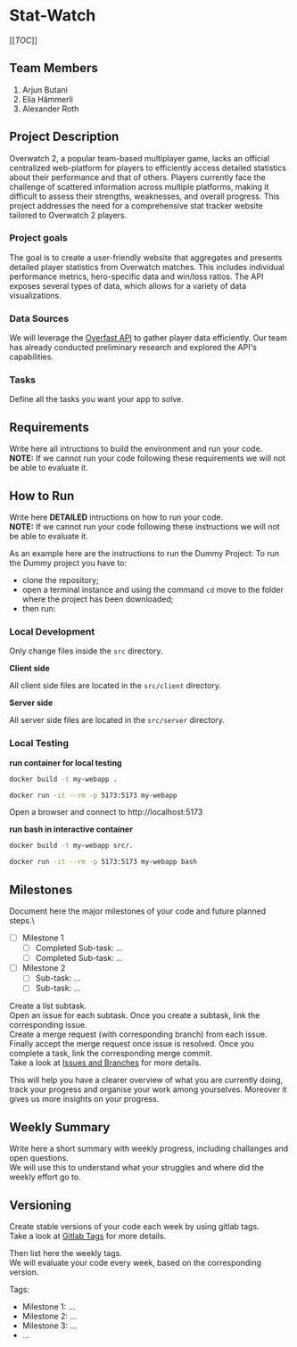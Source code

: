 # Stat-Watch

[[_TOC_]]

## Team Members
1. Arjun Butani
2. Elia Hämmerli
3. Alexander Roth

## Project Description 
 Overwatch 2, a popular team-based multiplayer game, lacks an official centralized web-platform for players to efficiently access detailed statistics about their performance and that of others. Players currently face the challenge of scattered information across multiple platforms, making it difficult to assess their strengths, weaknesses, and overall progress. This project addresses the need for a comprehensive stat tracker website tailored to Overwatch 2 players.

### Project goals
The goal is to create a user-friendly website that aggregates and presents detailed player statistics from Overwatch matches. This includes individual performance metrics, hero-specific data and win/loss ratios. The API exposes several types of data, which allows for a variety of data visualizations.

### Data Sources
We will leverage the [Overfast API](https://overfast-api.tekrop.fr/) to gather player data efficiently. Our team has already conducted preliminary research and explored the API's capabilities. 

### Tasks
Define all the tasks you want your app to solve.


## Requirements
Write here all intructions to build the environment and run your code.\
**NOTE:** If we cannot run your code following these requirements we will not be able to evaluate it.

## How to Run
Write here **DETAILED** intructions on how to run your code.\
**NOTE:** If we cannot run your code following these instructions we will not be able to evaluate it.

As an example here are the instructions to run the Dummy Project:
To run the Dummy project you have to:
- clone the repository;
- open a terminal instance and using the command ```cd``` move to the folder where the project has been downloaded;
- then run:


### Local Development

Only change files inside the `src` directory.

**Client side**

All client side files are located in the `src/client` directory.

**Server side**

All server side files are located in the `src/server` directory.

### Local Testing

**run container for local testing**

```bash
docker build -t my-webapp .

docker run -it --rm -p 5173:5173 my-webapp
```
Open a browser and connect to http://localhost:5173

**run bash in interactive container**
```bash
docker build -t my-webapp src/.

docker run -it --rm -p 5173:5173 my-webapp bash
```


## Milestones
Document here the major milestones of your code and future planned steps.\
- [ ] Milestone 1
  - [ ] Completed Sub-task: ...
  - [ ] Completed Sub-task: ...

- [ ] Milestone 2
  - [ ] Sub-task: ...
  - [ ] Sub-task: ...

Create a list subtask.\
Open an issue for each subtask. Once you create a subtask, link the corresponding issue.\
Create a merge request (with corresponding branch) from each issue.\
Finally accept the merge request once issue is resolved. Once you complete a task, link the corresponding merge commit.\
Take a look at [Issues and Branches](https://www.youtube.com/watch?v=DSuSBuVYpys) for more details. 

This will help you have a clearer overview of what you are currently doing, track your progress and organise your work among yourselves. Moreover it gives us more insights on your progress.  

## Weekly Summary 
Write here a short summary with weekly progress, including challanges and open questions.\
We will use this to understand what your struggles and where did the weekly effort go to.

## Versioning
Create stable versions of your code each week by using gitlab tags.\
Take a look at [Gitlab Tags](https://docs.gitlab.com/ee/topics/git/tags.html) for more details. 

Then list here the weekly tags. \
We will evaluate your code every week, based on the corresponding version.

Tags:
- Milestone 1: ...
- Milestone 2: ...
- Milestone 3: ...
- ...



